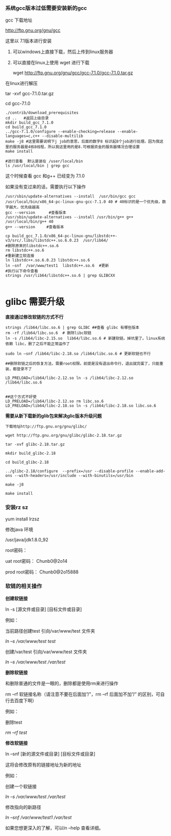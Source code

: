 ### 系统gcc版本过低需要安装新的gcc



gcc 下载地址

http://ftp.gnu.org/gnu/gcc

这里以 7.1版本进行安装

1. 可以windows上直接下载，然后上传到linux服务器

2. 可以直接在linux上使用 wget 进行下载

   wget http://ftp.gnu.org/gnu/gcc/gcc-7.1.0/gcc-7.1.0.tar.gz

在linux进行解压

tar -xvf gcc-7.1.0.tar.gz

cd  gcc-7.1.0  

```shell
./contrib/download_prerequisites   
cd ..   #返回上级目录
mkdir build_gcc_7.1.0
cd build_gcc_7.1.0
../gcc-7.1.0/configure --enable-checking=release --enable-languages=c,c++ --disable-multilib
make -j8 #这里需要说明下j job的意思，后面的数字8 标识起8个job进行处理。因为我这里的服务器是4核8线程，所以我这里用的是8.可根据资金的服务器情况合理设置
make install

#进行查看  默认是装在 /user/local/bin
ls /usr/local/bin | grep gcc

```

这个时候查看 gcc 和g++ 已经变为 7.1.0

如果没有变过来的话，需要执行以下操作

```shell
/usr/sbin/update-alternatives --install  /usr/bin/gcc gcc /usr/local/bin/x86_64-pc-linux-gnu-gcc-7.1.0 40 # 40标识的是一个优先级，数字越大，优先级越高
gcc --version      #查看版本
/usr/sbin/update-alternatives --install /usr/bin/g++ g++ /usr/local/bin/g++ 40
g++ --version     #查看版本
```



```shell
cp build_gcc_7.1.0/x86_64-pc-linux-gnu/libstdc++-v3/src/.libs/libstdc++.so.6.0.23  /usr/lib64/
#删除原来的libstdc++.so.6
rm libstdc++.so.6
#重新建立软连接
ln libstdc++.so.6.0.23 libstdc++.so.6
ln –snf  /var/www/test1  libstdc++.so.6  #更新
#执行以下命令查看
strings /usr/lib64/libstdc++.so.6 | grep GLIBCXX


```
# glibc 需要升级
**直接通过修改软链的方式不行**

```shell
strings /lib64/libc.so.6 | grep GLIBC ##查看 glibc 有哪些版本
rm -rf /lib64/libc.so.6  # 删除libc软链
ln -s /lib64/libc-2.15.so  lib64/libc.so.6 # 新建软链。掉坑里了。linux系统依赖 libc，删了之后不能正常运作了

sudo ln –snf /lib64/libc-2.18.so /lib64/libc.so.6 # 更新软链也不行

##删除软链之后的恢复方法，需要root权限。前提是没有退出命令行，退出就完蛋了，只能重装，都登录不了

LD_PRELOAD=/lib64/libc-2.12.so ln -s /lib64/libc-2.12.so  /lib64/libc.so.6


##这个方式不好使 
LD_PRELOAD=/lib64/libc-2.12.so rm libc.so.6
LD_PRELOAD=/lib64/libc-2.18.so ln -s /lib64/libc-2.18.so libc.so.6

```

**需要从新下载新的glib包来解决glic版本升级问题**

```shell
下载地址http://ftp.gnu.org/gnu/glibc/

wget http://ftp.gnu.org/gnu/glibc/glibc-2.18.tar.gz

tar -xvf glibc-2.18.tar.gz

mkdir build_glibc-2.18

cd build_glibc-2.18

../glibc-2.18/configure  --prefix=/usr --disable-profile --enable-add-ons --with-headers=/usr/include --with-binutils=/usr/bin

make -j8

make install
```



### 安装rz sz

yum install lrzsz



修改java 环境

/usr/java/jdk1.8.0_92



root密码：

uat  root密码：  Chunb0@2o14

prod  root密码： Chunb0@2o15888



### 软链的相关操作

**创建软链接**

ln  -s [源文件或目录] [目标文件或目录]

例如：

当前路径创建test 引向/var/www/test 文件夹 

*ln –s  /var/www/test test*

创建/var/test 引向/var/www/test 文件夹 

*ln –s  /var/www/test  /var/test* 

**删除软链接**

和删除普通的文件是一眼的，删除都是使用rm来进行操作

 rm –rf 软链接名称（请注意不要在后面加”/”，rm –rf 后面加不加”/” 的区别，可自行去百度下啊）

例如：

删除test

*rm –rf test*

**修改软链接**

ln –snf  [新的源文件或目录] [目标文件或目录]

这将会修改原有的链接地址为新的地址

例如：

创建一个软链接

*ln –s  /var/www/test  /var/test*

修改指向的新路径

*ln –snf  /var/www/test1  /var/test*



如果您想更深入的了解，可以ln –help 查看详细。
